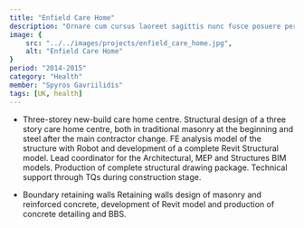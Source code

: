 ```yaml
---
title: "Enfield Care Home"
description: "Ornare cum cursus laoreet sagittis nunc fusce posuere per euismod dis vehicula a, semper fames lacus maecenas dictumst pulvinar neque enim non potenti. Torquent hac sociosqu eleifend potenti."
image: {
    src: "../../images/projects/enfield_care_home.jpg",
    alt: "Enfield Care Home"
}
period: "2014-2015"
category: "Health"
member: "Spyros Gavriilidis"
tags: [UK, health]
---
```



- Three-storey new-build care home centre. Structural design of a three story care home centre, both in traditional masonry at the beginning and steel after the main contractor change. FE analysis model of the structure with Robot and development of a complete Revit Structural model. Lead coordinator for the Architectural, MEP and Structures BIM models. Production of complete structural drawing package. Technical support through TQs during construction stage.

- Boundary retaining walls Retaining walls design of masonry and reinforced concrete, development of Revit model and production of concrete detailing and BBS.